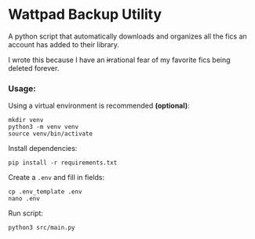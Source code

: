 # Wattpad Backup Utility

A python script that automatically downloads and organizes all the fics an account has added to their library.

I wrote this because I have an ~~ir~~rational fear of my favorite fics being deleted forever.

### Usage:

Using a virtual environment is recommended **(optional)**:
```
mkdir venv
python3 -m venv venv
source venv/bin/activate
```

Install dependencies:
```
pip install -r requirements.txt
```

Create a `.env` and fill in fields:
```
cp .env_template .env
nano .env
```

Run script:
```
python3 src/main.py
```
